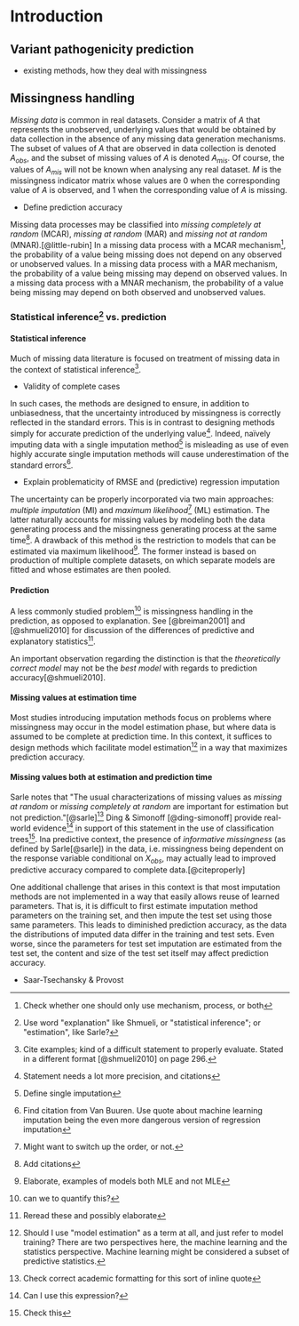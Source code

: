 # Introduction

## Variant pathogenicity prediction

- existing methods, how they deal with missingness

## Missingness handling

*Missing data* is common in real datasets. 
Consider a matrix of $A$ that represents the unobserved, underlying values that would be obtained by data collection in the absence of any missing data generation mechanisms.
The subset of values of $A$ that are observed in data collection is denoted $A_{obs}$, and the subset of missing values of $A$ is denoted $A_{mis}$. Of course, the values of $A_{mis}$ will not be known when analysing any real dataset. $M$ is the missingness indicator matrix whose values are $0$ when the corresponding value of $A$ is observed, and $1$ when the corresponding value of $A$ is missing.

- Define prediction accuracy

Missing data processes may be classified into *missing completely at random* (MCAR), *missing at random* (MAR) and *missing not at random* (MNAR).[@little-rubin] 
In a missing data process with a MCAR mechanism[^mechanism], the probability of a value being missing does not depend on any observed or unobserved values. 
In a missing data process with a MAR mechanism, the probability of a value being missing may depend on observed values. 
In a missing data process with a MNAR mechanism, the probability of a value being missing may depend on both observed and unobserved values.

[^mechanism]: Check whether one should only use mechanism, process, or both

### Statistical inference[^statinfovsexp] vs. prediction

[^statinfovsexp]: Use word "explanation" like Shmueli, or "statistical inference"; or "estimation", like Sarle?

#### Statistical inference

Much of missing data literature is focused on treatment of missing data in the context of statistical inference[^infcontext]. 

- Validity of complete cases

In such cases, the methods are designed to ensure, in addition to unbiasedness, that the uncertainty introduced by missingness is correctly reflected in the standard errors. This is in contrast to designing methods simply for accurate prediction of the underlying value[^bs]. 
Indeed, naïvely imputing data with a single imputation method[^singleimp] is misleading as use of even highly accurate single imputation methods will cause underestimation of the standard errors[^naive].

[^singleimp]: Define single imputation

- Explain problematicity of RMSE and (predictive) regression imputation

The uncertainty can be properly incorporated via two main approaches: *multiple imputation* (MI) and *maximum likelihood*[^mimlorder] (ML) estimation. 
The latter naturally accounts for missing values by modeling both the data generating process and the missingness generating process at the same time[^ml]. 
A drawback of this method is the restriction to models that can be estimated via maximum likelihood[^mlelab]. 
The former instead is based on production of multiple complete datasets, on which separate models are fitted and whose estimates are then pooled.

[^infcontext]: Cite examples; kind of a difficult statement to properly evaluate. Stated in a different format [@shmueli2010] on page 296.

[^bs]: Statement needs a lot more precision, and citations

[^ml]: Add citations

[^mimlorder]: Might want to switch up the order, or not.

[^naive]: Find citation from Van Buuren. Use quote about machine learning imputation being the even more dangerous version of regression imputation

[^mlelab]: Elaborate, examples of models both MLE and not MLE

#### Prediction

A less commonly studied problem[^vague] is missingness handling in the prediction, as opposed to explanation. 
See [@breiman2001] and [@shmueli2010] for discussion of the differences of predictive and explanatory statistics[^predvsexp]. 

An important observation regarding the distinction is that the *theoretically correct model* may not be the *best model* with regards to prediction accuracy[@shmueli2010].

#### Missing values at estimation time

Most studies introducing imputation methods focus on problems where missingness may occur in the model estimation phase, but where data is assumed to be complete at prediction time. 
In this context, it suffices to design methods which facilitate model estimation[^estim] in a way that maximizes prediction accuracy.

#### Missing values both at estimation and prediction time

Sarle notes that "The usual characterizations of missing values as *missing at random* or *missing completely at random* are important for estimation but not prediction."[@sarle][^inlinequote] Ding & Simonoff [@ding-simonoff] provide real-world evidence[^realworld] in support of this statement in the use of classification trees[^trees].
Ina predictive context, the presence of *informative missingness* (as defined by Sarle[@sarle]) in the data, i.e. missingness being dependent on the response variable conditional on $X_{obs}$, may actually lead to improved predictive accuracy compared to complete data.[@citeproperly]

One additional challenge that arises in this context is that most imputation methods are not implemented in a way that easily allows reuse of learned parameters. That is, it is difficult to first estimate imputation method parameters on the training set, and then impute the test set using those same parameters. This leads to diminished prediction accuracy, as the data the distributions of imputed data differ in the training and test sets. Even worse, since the parameters for test set imputation are estimated from the test set, the content and size of the test set itself may affect prediction accuracy.

[^vague]: can we to quantify this?

[^trees]: Check this

[^predvsexp]: Reread these and possibly elaborate

[^inlinequote]: Check correct academic formatting for this sort of inline quote

[^realworld]: Can I use this expression?

- Saar-Tsechansky & Provost

[^estim]: Should I use "model estimation" as a term at all, and just refer to model training? There are two perspectives here, the machine learning and the statistics perspective. Machine learning might be considered a subset of predictive statistics.

